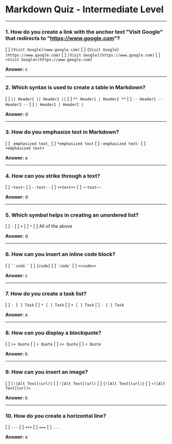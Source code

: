 # Markdown Quiz - Intermediate Level

---

### 1. How do you create a link with the anchor text "Visit Google" that redirects to "https://www.google.com"?

[ ] `[Visit Google](www.google.com)`
[ ] `{Visit Google}(https://www.google.com)`
[ ] `[Visit Google](https://www.google.com)`
[ ] `<Visit Google>(https://www.google.com)`

**Answer:** c

---

### 2. Which syntax is used to create a table in Markdown?

[ ] `|| Header1 || Header2 ||`
[ ] `** Header1 | Header2 **`
[ ] `-- Header1 -- Header2 --`
[ ] `| Header1 | Header2 |`

**Answer:** d

---

### 3. How do you emphasize text in Markdown?

[ ] `_emphasized text_`
[ ] `*emphasized text`
[ ] `-emphasized text-`
[ ] `+emphasized text+`

**Answer:** a

---

### 4. How can you strike through a text?

[ ] `~text~`
[ ] `--text--`
[ ] `++text++`
[ ] `~~text~~`

**Answer:** d

---

### 5. Which symbol helps in creating an unordered list?

[ ] `-`
[ ] `+`
[ ] `*`
[ ] All of the above

**Answer:** d

---

### 6. How can you insert an inline code block?

[ ] ` ``code`` `
[ ] `{code}`
[ ] `` `code` ``
[ ] `<<code>>`

**Answer:** c

---

### 7. How do you create a task list?

[ ] `- [ ] Task`
[ ] `* [ ] Task`
[ ] `+ [ ] Task`
[ ] `- { } Task`

**Answer:** a

---

### 8. How can you display a blockquote?

[ ] `>> Quote`
[ ] `> Quote`
[ ] `<< Quote`
[ ] `< Quote`

**Answer:** b

---

### 9. How can you insert an image?

[ ] `[![Alt Text](url)]`
[ ] `![Alt Text](url)`
[ ] `{![Alt Text](url)}`
[ ] `<![Alt Text](url)>`

**Answer:** b

---

### 10. How do you create a horizontal line?

[ ] `---`
[ ] `+++`
[ ] `===`
[ ] `...`

**Answer:** a
